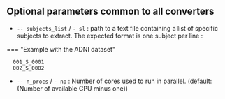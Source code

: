 ## Optional parameters common to all converters

- `-- subjects_list` / `- sl`  : path to a text file containing a list of specific subjects to extract. The expected format is one subject per line :

=== "Example with the ADNI dataset"
```{ .text .copy }
  001_S_0001
  002_S_0002
```

- `-- n_procs` / `- np` :  Number of cores used to run in parallel.  (default: (Number of available CPU minus one))
